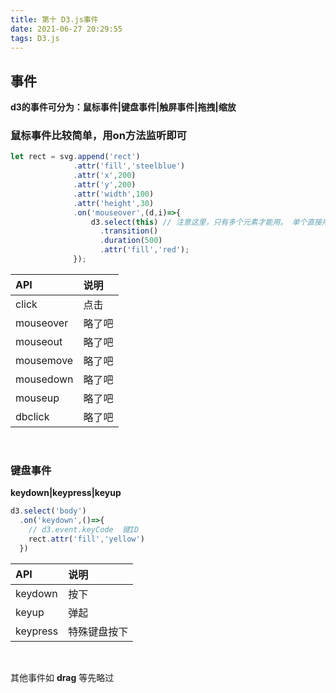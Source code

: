 ```yaml
---
title: 第十 D3.js事件
date: 2021-06-27 20:29:55
tags: D3.js
---
```


## 事件

**d3的事件可分为：鼠标事件|键盘事件|触屏事件|拖拽|缩放**

### 鼠标事件比较简单，用on方法监听即可
```typescript
let rect = svg.append('rect')
              .attr('fill','steelblue')
              .attr('x',200)
              .attr('y',200)
              .attr('width',100)
              .attr('height',30)
              .on('mouseover',(d,i)=>{
                  d3.select(this) // 注意这里，只有多个元素才能用。 单个直接用rect对象
                    .transition()
                    .duration(500)
                    .attr('fill','red');
              });
```

API | 说明
:-  | :-
click | 点击
mouseover | 略了吧
mouseout | 略了吧
mousemove | 略了吧
mousedown | 略了吧
mouseup | 略了吧
dbclick | 略了吧

<br />

### 键盘事件
**keydown|keypress|keyup**

```typescript
d3.select('body')
  .on('keydown',()=>{
    // d3.event.keyCode  键ID
    rect.attr('fill','yellow')
  })
```

API | 说明
:-  | :-
keydown | 按下
keyup | 弹起
keypress | 特殊键盘按下

<br />

其他事件如 **drag** 等先略过